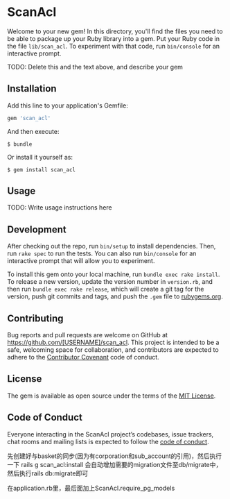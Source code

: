 # ScanAcl

Welcome to your new gem! In this directory, you'll find the files you need to be able to package up your Ruby library into a gem. Put your Ruby code in the file `lib/scan_acl`. To experiment with that code, run `bin/console` for an interactive prompt.

TODO: Delete this and the text above, and describe your gem

## Installation

Add this line to your application's Gemfile:

```ruby
gem 'scan_acl'
```

And then execute:

    $ bundle

Or install it yourself as:

    $ gem install scan_acl

## Usage

TODO: Write usage instructions here

## Development

After checking out the repo, run `bin/setup` to install dependencies. Then, run `rake spec` to run the tests. You can also run `bin/console` for an interactive prompt that will allow you to experiment.

To install this gem onto your local machine, run `bundle exec rake install`. To release a new version, update the version number in `version.rb`, and then run `bundle exec rake release`, which will create a git tag for the version, push git commits and tags, and push the `.gem` file to [rubygems.org](https://rubygems.org).

## Contributing

Bug reports and pull requests are welcome on GitHub at https://github.com/[USERNAME]/scan_acl. This project is intended to be a safe, welcoming space for collaboration, and contributors are expected to adhere to the [Contributor Covenant](http://contributor-covenant.org) code of conduct.

## License

The gem is available as open source under the terms of the [MIT License](http://opensource.org/licenses/MIT).

## Code of Conduct

Everyone interacting in the ScanAcl project’s codebases, issue trackers, chat rooms and mailing lists is expected to follow the [code of conduct](https://github.com/[USERNAME]/scan_acl/blob/master/CODE_OF_CONDUCT.md).



先创建好与basket的同步(因为有corporation和sub_account的引用)，然后执行一下 rails g scan_acl:install
会自动增加需要的migration文件至db/migrate中，然后执行rails db:migrate即可

在application.rb里，最后面加上ScanAcl.require_pg_models

